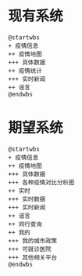 # 现有系统

```puml
@startwbs
+ 疫情信息
++ 疫情地图
+++ 具体数据
++ 疫情统计
+++ 实时新闻
++ 谣言
@endwbs
```

# 期望系统

```puml
@startwbs
+ 疫情信息
++ 疫情地图
+++ 具体数据
+++ 各种疫情对比分析图
++ 实时
+++ 实时数据
+++ 实时新闻
++ 谣言
++ 同行查询
++ 我的
+++ 我的城市政策
+++ 可就诊医院
+++ 其他相关平台
@endwbs
```